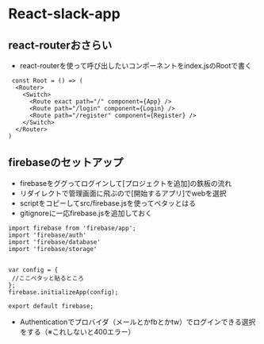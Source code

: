 # React-slack-app

## react-routerおさらい
- react-routerを使って呼び出したいコンポーネントをindex.jsのRootで書く
```
 const Root = () => (
  <Router>
    <Switch>
      <Route exact path="/" component={App} />
      <Route path="/login" component={Login} />
      <Route path="/register" component={Register} />
    </Switch>
  </Router>
)
```

## firebaseのセットアップ
- firebaseをググってログインして[プロジェクトを追加]の鉄板の流れ
- リダイレクトで管理画面に飛ぶので[開始するアプリ]でwebを選択
- scriptをコピーしてsrc/firebase.jsを使ってペタッとはる
- gitignoreに一応firebase.jsを追加しておく
```
import firebase from 'firebase/app';
import 'firebase/auth'
import 'firebase/database'
import 'firebase/storage'


var config = {
 //ここペタッと貼るところ
};
firebase.initializeApp(config);

export default firebase;
```

- Authenticationでプロバイダ（メールとかfbとかtw）でログインできる選択をする（※これしないと400エラー）